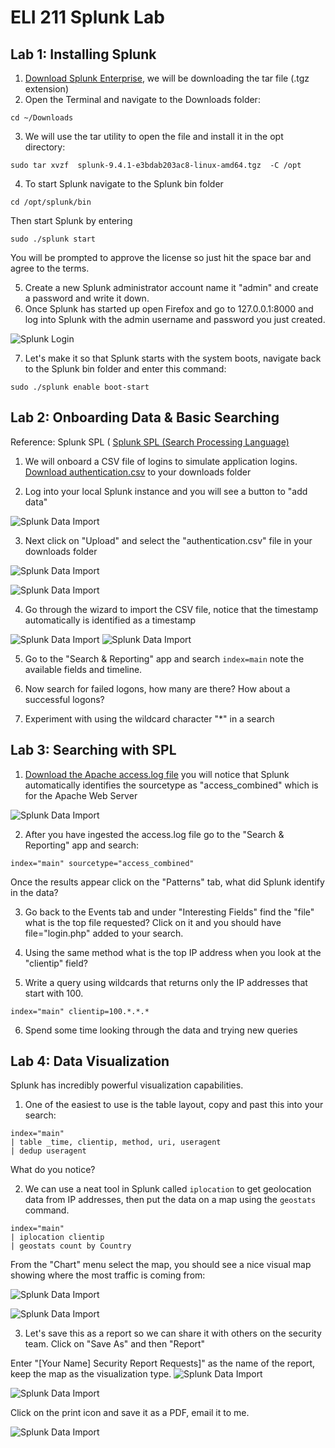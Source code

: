 # ELI 211 Splunk Lab


## Lab 1: Installing Splunk

1. [Download Splunk Enterprise](https://www.splunk.com/en_us/download/splunk-enterprise.html), we will be downloading the tar file (.tgz extension)
2. Open the Terminal and navigate to the Downloads folder:

```cd ~/Downloads```

3. We will use the tar utility to open the file and install it in the opt directory:
   
``` sudo tar xvzf  splunk-9.4.1-e3bdab203ac8-linux-amd64.tgz  -C /opt ```

4. To start Splunk navigate to the Splunk bin folder

``` cd /opt/splunk/bin  ```

Then start Splunk by entering

``` sudo ./splunk start ```

You will be prompted to approve the license so just hit the space bar and agree to the terms. 

5. Create a new Splunk administrator account name it "admin" and create a password and write it down. 
6. Once Splunk has started up open Firefox and go to 127.0.0.1:8000 and log into Splunk with the admin username and password you just created. 

![Splunk Login](/img/splunk1.png)

7. Let's make it so that Splunk starts with the system boots, navigate back to the Splunk bin folder and enter this command: 

```sudo ./splunk enable boot-start ```

## Lab 2: Onboarding Data & Basic Searching

Reference: Splunk SPL (
[Splunk SPL (Search Processing Language)](https://docs.splunk.com/Documentation/SplunkCloud/9.2.2403/SearchReference/UnderstandingSPLsyntax)

1. We will onboard a CSV file of logins to simulate application logins.  
[Download authentication.csv](authentication.csv) to your downloads folder

2. Log into your local Splunk instance and you will see a button to "add data"

![Splunk Data Import](/img/splunk2.png)

3. Next click on "Upload" and select the "authentication.csv" file in your downloads folder

![Splunk Data Import](/img/splunk3.png)

![Splunk Data Import](/img/splunk4.png)

4. Go through the wizard to import the CSV file, notice that the timestamp automatically is identified as a timestamp

![Splunk Data Import](/img/splunk5.png)
![Splunk Data Import](/img/splunk6.png)


5. Go to the "Search & Reporting" app and search ```index=main``` note the available fields and timeline. 

6. Now search for failed logons, how many are there? How about a successful logons? 

7. Experiment with using the wildcard character "*" in a search

## Lab 3: Searching with SPL

1.  [Download the Apache access.log file](access.log) you will notice that Splunk automatically identifies the sourcetype as "access_combined" which is for the Apache Web Server

![Splunk Data Import](/img/splunk8.png)

2. After you have ingested the access.log file go to the "Search & Reporting" app and search:

```index="main" sourcetype="access_combined" ```

Once the results appear click on the "Patterns" tab, what did Splunk identify in the data? 

3. Go back to the Events tab and under "Interesting Fields" find the "file" what is the top file requested? Click on it and you should have file="login.php" added to your search.

4. Using the same method what is the top IP address when you look at the "clientip" field?

5. Write a query using wildcards that returns only the IP addresses that start with 100.

``` index="main" clientip=100.*.*.* ```

6. Spend some time looking through the data and trying new queries

## Lab 4: Data Visualization

Splunk has incredibly powerful visualization capabilities. 

1. One of the easiest to use is the table layout, copy and past this into your search:

```
index="main"
| table _time, clientip, method, uri, useragent
| dedup useragent

```

What do you notice?

2. We can use a neat tool in Splunk called ``` iplocation ``` to get geolocation data from IP addresses, then put the data on a map using the ``` geostats ``` command. 

```
index="main"
| iplocation clientip
| geostats count by Country

```
From the "Chart" menu select the map, you should see a nice visual map showing where the most traffic is coming from:

![Splunk Data Import](/img/splunk9.png)

![Splunk Data Import](/img/splunk10.png)

3. Let's save this as a report so we can share it with others on the security team. Click on "Save As" and then "Report"

Enter "[Your Name] Security Report Requests]" as the name of the report, keep the map as the visualization type. 
![Splunk Data Import](/img/splunk11.png)

![Splunk Data Import](/img/splunk12.png) 

Click on the print icon and save it as a PDF, email it to me. 

![Splunk Data Import](/img/splunk13.png) 
